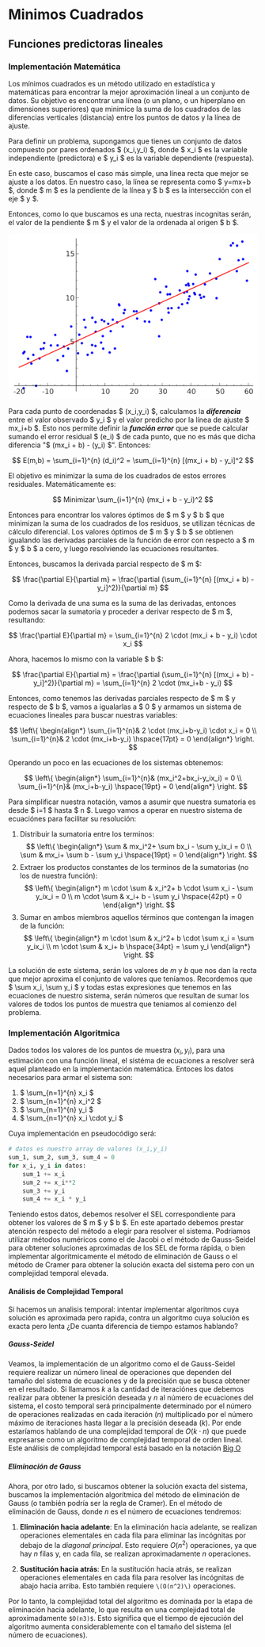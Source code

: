 # Minimos Cuadrados

## Funciones predictoras lineales

### Implementación Matemática

Los mínimos cuadrados es un método utilizado en estadística y matemáticas para encontrar la mejor aproximación lineal a un conjunto de datos. Su objetivo es encontrar una línea (o un plano, o un hiperplano en dimensiones superiores) que minimice la suma de los cuadrados de las diferencias verticales (distancia) entre los puntos de datos y la línea de ajuste.

Para definir un problema, supongamos que tienes un conjunto de datos compuesto por pares ordenados $ (x_i,y_i) $, donde $ x_i $ es la variable independiente (predictora) e $ y_i $​ es la variable dependiente (respuesta).

En este caso, buscamos el caso más simple, una línea recta que mejor se ajuste a los datos. En nuestro caso, la línea se representa como $ y=mx+b $, donde $ m $ es la pendiente de la línea y $ b $ es la intersección con el eje $ y $.

Entonces, como lo que buscamos es una recta, nuestras incognitas serán, el valor de la pendiente $ m $ y el valor de la ordenada al origen $ b $.

![Ejemplo de minimos cuadrados](media/min_cuad_lineal.png)

Para cada punto de coordenadas $ (x_i,y_i) $, calculamos la **_diferencia_** entre el valor observado $ y_i $​ y el valor predicho por la línea de ajuste $ mx_i+b $. Esto nos permite definir la **_función error_** que se puede calcular sumando el error residual $ (e_i​) $ de cada punto, que no es más que dicha diferencia "$ (mx_i + b) - (y_i) $". Entonces:

$$
E(m,b) = \sum_{i=1}^{n} (d_i)^2 = \sum_{i=1}^{n} [(mx_i + b) - y_i]^2
$$

El objetivo es minimizar la suma de los cuadrados de estos errores residuales. Matemáticamente es:

$$
Minimizar \sum_{i=1}^{n} (mx_i + b - y_i)^2
$$

Entonces para encontrar los valores óptimos de $ m $ y $ b $ que minimizan la suma de los cuadrados de los residuos, se utilizan técnicas de cálculo diferencial. Los valores óptimos de $ m $ y $ b $ se obtienen igualando las derivadas parciales de la función de error con respecto a $ m $ y $ b $ a cero, y luego resolviendo las ecuaciones resultantes.

Entonces, buscamos la derivada parcial respecto de $ m $:

$$
\frac{\partial E}{\partial m} = \frac{\partial (\sum_{i=1}^{n} [(mx_i + b) - y_i]^2)}{\partial m}
$$

Como la derivada de una suma es la suma de las derivadas, entonces podemos sacar la sumatoria y proceder a derivar respecto de $ m $, resultando:

$$
\frac{\partial E}{\partial m} = \sum_{i=1}^{n} 2 \cdot (mx_i + b - y_i) \cdot x_i
$$

Ahora, hacemos lo mismo con la variable $ b $:

$$
\frac{\partial E}{\partial m} = \frac{\partial (\sum_{i=1}^{n} [(mx_i + b) - y_i]^2)}{\partial m} = \sum_{i=1}^{n} 2 \cdot (mx_i+b - y_i) 
$$

Entonces, como tenemos las derivadas parciales respecto de $ m $ y respecto de $ b $, vamos a igualarlas a $ 0 $ y armamos un sistema de ecuaciones lineales para buscar nuestras variables:

$$
\left\{
\begin{align*}
\sum_{i=1}^{n}& 2 \cdot (mx_i+b-y_i) \cdot x_i = 0 \\
\sum_{i=1}^{n}& 2 \cdot (mx_i+b-y_i) \hspace{17pt} = 0
\end{align*}
\right.
$$

Operando un poco en las ecuaciones de los sistemas obtenemos:

$$
\left\{
\begin{align*}
\sum_{i=1}^{n}& (mx_i^2+bx_i-y_ix_i) = 0 \\
\sum_{i=1}^{n}& (mx_i+b-y_i) \hspace{19pt} = 0
\end{align*}
\right.
$$

Para simplificar nuestra notación, vamos a asumir que nuestra sumatoria es desde $ i=1 $ hasta $ n $. Luego vamos a operar en nuestro sistema de ecuaciónes para facilitar su resolución:

1. Distribuir la sumatoria entre los terminos:
$$
\left\{
\begin{align*}
\sum & mx_i^2+ \sum bx_i - \sum y_ix_i = 0 \\
\sum & mx_i+ \sum b - \sum y_i \hspace{19pt} = 0
\end{align*}
\right.
$$
2. Extraer los productos constantes de los terminos de la sumatorias (no los de nuestra función):
$$
\left\{
\begin{align*}
m \cdot \sum & x_i^2+ b \cdot \sum x_i - \sum y_ix_i = 0 \\
m \cdot \sum & x_i+ b - \sum y_i \hspace{42pt} = 0
\end{align*}
\right.
$$
3. Sumar en ambos miembros aquellos términos que contengan la imagen de la función:
$$
\left\{
\begin{align*}
m \cdot \sum & x_i^2+ b \cdot \sum x_i = \sum y_ix_i \\
m \cdot \sum & x_i+ b \hspace{34pt} = \sum y_i
\end{align*}
\right.
$$

La solución de este sistema, serán los valores de $m$ y $b$ que nos dan la recta que mejor aproxima el conjunto de valores que teníamos. 
Recordemos que $ \sum x_i, \sum y_i $ y todas estas expresiones que tenemos en las ecuaciones de nuestro sistema, serán números que resultan de sumar los valores de todos los puntos de muestra que teniamos al comienzo del problema.

### Implementación Algoritmica

Dados todos los valores de los puntos de muestra $(x_i,y_i)$, para una estimación con una función lineal, el sistéma de ecuaciones a resolver será aquel planteado en la implementación matemática. Entoces los datos necesarios para armar el sistema son:

1. $ \sum_{n=1}^{n} x_i $
2. $ \sum_{n=1}^{n} x_i^2 $
3. $ \sum_{n=1}^{n} y_i $
4. $ \sum_{n=1}^{n} x_i \cdot y_i $

Cuya implementación en pseudocódigo será:

```python
# datos es nuestro array de valores (x_i,y_i)
sum_1, sum_2, sum_3, sum_4 = 0
for x_i, y_i in datos:
    sum_1 += x_i
    sum_2 += x_i**2
    sum_3 += y_i
    sum_4 += x_i * y_i
```

Teniendo estos datos, debemos resolver el SEL correspondiente para obtener los valores de $ m $ y $ b $. En este apartado debemos prestar atención respecto del método a elegir para resolver el sistema. Podriamos utilizar métodos numéricos como el de Jacobi o el método de Gauss-Seidel para obtener soluciones aproximadas de los SEL de forma rápida, o bien implementar algoritmicamente el método de eliminación de Gauss o el método de Cramer para obtener la solución exacta del sistema pero con un complejidad temporal elevada. 

#### Análisis de Complejidad Temporal

Si hacemos un analisis temporal: intentar implementar algoritmos cuya solución es aproximada pero rapida, contra un algoritmo cuya solución es exacta pero lenta ¿De cuanta diferencia de tiempo estamos hablando? 

##### Gauss-Seidel

Veamos, la implementación de un algoritmo como el de Gauss-Seidel requiere realizar un número lineal de operaciones que dependen del tamaño del sistema de ecuaciones y de la precisión que se busca obtener en el resultado. Si llamamos $k$ a la cantidad de iteraciónes que debemos realizar para obtener la presición deseada y $n$ al número de ecuaciones del sistema, el costo temporal será principalmente determinado por el número de operaciones realizadas en cada iteración $(n)$ multiplicado por el número máximo de iteraciones hasta llegar a la precisión deseada $(k)$. Por ende estaríamos hablando de una complejidad temporal de $O(k \cdot n)$ que puede expresarse como un algoritmo de complejidad temporal de orden lineal. Este análisis de complejidad temporal está basado en la notación [Big O](https://es.wikipedia.org/wiki/Cota_superior_asint%C3%B3tica)

##### Eliminación de Gauss

Ahora, por otro lado, si buscamos obtener la solución exacta del sistema, buscamos la implementación algorítmica del método de eliminación de Gauss (o también podría ser la regla de Cramer). En el método de eliminación de Gauss, donde $n$ es el número de ecuaciones tendremos:

1. **Eliminación hacia adelante**: En la eliminación hacia adelante, se realizan operaciones elementales en cada fila para eliminar las incógnitas por debajo de la _diagonal principal_. Esto requiere $O(n^2)$ operaciones, ya que hay $n$ filas y, en cada fila, se realizan aproximadamente $n$ operaciones.

2. **Sustitución hacia atrás**: En la sustitución hacia atrás, se realizan operaciones elementales en cada fila para resolver las incógnitas de abajo hacia arriba. Esto también requiere `\(O(n^2)\)` operaciones.

Por lo tanto, la complejidad total del algoritmo es dominada por la etapa de eliminación hacia adelante, lo que resulta en una complejidad total de aproximadamente `$O(n3)$`. Esto significa que el tiempo de ejecución del algoritmo aumenta considerablemente con el tamaño del sistema (el número de ecuaciones).